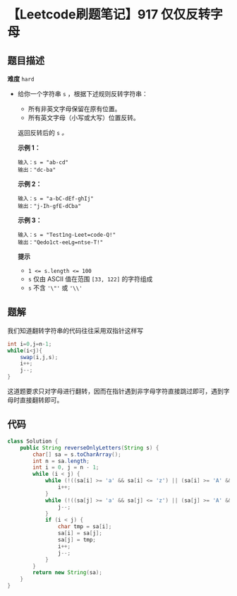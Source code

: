 # 【Leetcode刷题笔记】917 仅仅反转字母

## 题目描述

**难度**    `hard`

- 给你一个字符串 `s` ，根据下述规则反转字符串：

  - 所有非英文字母保留在原有位置。
  - 所有英文字母（小写或大写）位置反转。

  返回反转后的 `s` *。*

  **示例 1：**

  ```
  输入：s = "ab-cd"
  输出："dc-ba"
  ```

  

  **示例 2：**

  ```
  输入：s = "a-bC-dEf-ghIj"
  输出："j-Ih-gfE-dCba"
  ```

  

  **示例 3：**

  ```
  输入：s = "Test1ng-Leet=code-Q!"
  输出："Qedo1ct-eeLg=ntse-T!"
  ```

  

  **提示**

  - `1 <= s.length <= 100`
  - `s` 仅由 ASCII 值在范围 `[33, 122]` 的字符组成
  - `s` 不含 `'\"'` 或 `'\\'`

## 题解

我们知道翻转字符串的代码往往采用双指针这样写

``` java
int i=0,j=n-1;
while(i<j){
	swap(i,j,s);
    i++;
    j--;
}
```

这道题要求只对字母进行翻转，因而在指针遇到非字母字符直接跳过即可，遇到字母时直接翻转即可。

## 代码

``` java
class Solution {
    public String reverseOnlyLetters(String s) {
        char[] sa = s.toCharArray();
        int n = sa.length;
        int i = 0, j = n - 1;
        while (i < j) {
            while (!((sa[i] >= 'a' && sa[i] <= 'z') || (sa[i] >= 'A' && sa[i] <= 'Z')) && i < j) {
                i++;
            }
            while (!((sa[j] >= 'a' && sa[j] <= 'z') || (sa[j] >= 'A' && sa[j] <= 'Z')) && i < j) {
                j--;
            }
            if (i < j) {
                char tmp = sa[i];
                sa[i] = sa[j];
                sa[j] = tmp;
                i++;
                j--;
            }
        }
        return new String(sa);
    }
}
```

